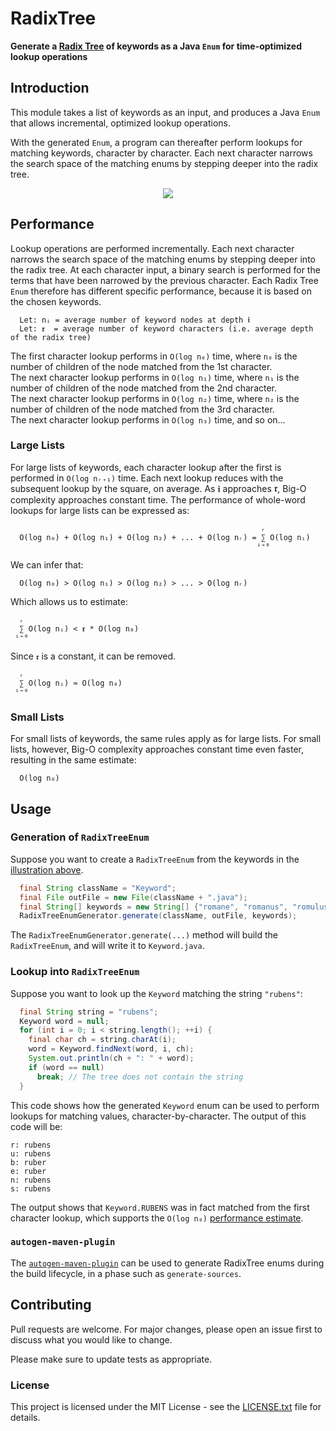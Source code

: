 # RadixTree

**Generate a [Radix Tree][radix-tree] of keywords as a Java `Enum` for time-optimized lookup operations**

## Introduction

This module takes a list of keywords as an input, and produces a Java `Enum` that allows incremental, optimized lookup operations.

With the generated `Enum`, a program can thereafter perform lookups for matching keywords, character by character. Each next character narrows the search space of the matching enums by stepping deeper into the radix tree.

<a name="illustration">
  <p align="center">
    <img src="https://upload.wikimedia.org/wikipedia/commons/thumb/a/ae/Patricia_trie.svg/320px-Patricia_trie.svg.png"/>
  </p>
</a>

## Performance

Lookup operations are performed incrementally. Each next character narrows the search space of the matching enums by stepping deeper into the radix tree. At each character input, a binary search is performed for the terms that have been narrowed by the previous character. Each Radix Tree `Enum` therefore has different specific performance, because it is based on the chosen keywords.

```
  Let: nᵢ = average number of keyword nodes at depth 𝖎
  Let: 𝖗  = average number of keyword characters (i.e. average depth of the radix tree)
```

The first character lookup performs in `O(log n₀)` time, where `n₀` is the number of children of the node matched from the 1st character.<br>
The next character lookup performs in `O(log n₁)` time, where `n₁` is the number of children of the node matched from the 2nd character.<br>
The next character lookup performs in `O(log n₂)` time, where `n₂` is the number of children of the node matched from the 3rd character.<br>
The next character lookup performs in `O(log n₃)` time, and so on...

### Large Lists

For large lists of keywords, each character lookup after the first is performed in `O(log nᵣ₊₁)` time. Each next lookup reduces with the subsequent lookup by the square, on average. As 𝖎 approaches 𝖗, Big-O complexity approaches constant time. The performance of whole-word lookups for large lists can be expressed as:

```
                                                        ᵣ
  O(log n₀) + O(log n₁) + O(log n₂) + ... + O(log nᵣ) = ∑ O(log nᵢ)
                                                       ⁱ⁼⁰
```

We can infer that:

```
  O(log n₀) > O(log n₁) > O(log n₂) > ... > O(log nᵣ)
```

Which allows us to estimate:

```
  ᵣ
  ∑ O(log nᵢ) < 𝖗 * O(log n₀)
 ⁱ⁼⁰
```

Since `𝖗` is a constant, it can be removed.

```
  ᵣ
  ∑ O(log nᵢ) ≈ O(log n₀)
 ⁱ⁼⁰
```

### Small Lists

For small lists of keywords, the same rules apply as for large lists. For small lists, however, Big-O complexity approaches constant time even faster, resulting in the same estimate:

```
  O(log n₀)
```

## Usage

### Generation of `RadixTreeEnum`
Suppose you want to create a `RadixTreeEnum` from the keywords in the [illustration above](#illustration).

```java
  final String className = "Keyword";
  final File outFile = new File(className + ".java");
  final String[] keywords = new String[] {"romane", "romanus", "romulus", "rubens", "ruber", "rubicon", "rubicundus"};
  RadixTreeEnumGenerator.generate(className, outFile, keywords);
```

The `RadixTreeEnumGenerator.generate(...)` method will build the `RadixTreeEnum`, and will write it to `Keyword.java`.

### Lookup into `RadixTreeEnum`

Suppose you want to look up the `Keyword` matching the string `"rubens"`:

```java
  final String string = "rubens";
  Keyword word = null;
  for (int i = 0; i < string.length(); ++i) {
    final char ch = string.charAt(i);
    word = Keyword.findNext(word, i, ch);
    System.out.println(ch + ": " + word);
    if (word == null)
      break; // The tree does not contain the string
  }
```

This code shows how the generated `Keyword` enum can be used to perform lookups for matching values, character-by-character. The output of this code will be:

```
r: rubens
u: rubens
b: ruber
e: ruber
n: rubens
s: rubens
```

The output shows that `Keyword.RUBENS` was in fact matched from the first character lookup, which supports the `O(log n₀)` [performance estimate](#performance).

### `autogen-maven-plugin`

The [`autogen-maven-plugin`](../maven-plugin) can be used to generate RadixTree enums during the build lifecycle, in a phase such as `generate-sources`.

## Contributing

Pull requests are welcome. For major changes, please open an issue first to discuss what you would like to change.

Please make sure to update tests as appropriate.

### License

This project is licensed under the MIT License - see the [LICENSE.txt](LICENSE.txt) file for details.

[radix-tree]: https://en.wikipedia.org/wiki/Radix_tree